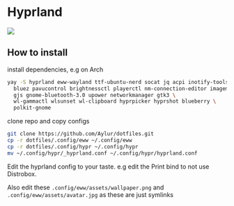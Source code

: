 # Hyprland
<img src="https://github.com/Aylur/dotfiles/blob/main/assets/hyprland.png">

## How to install
install dependencies, e.g on Arch
```bash
yay -S hyprland eww-wayland ttf-ubuntu-nerd socat jq acpi inotify-tools\
  bluez pavucontrol brightnessctl playerctl nm-connection-editor imagemagick \
  gjs gnome-bluetooth-3.0 upower networkmanager gtk3 \
  wl-gammactl wlsunset wl-clipboard hyprpicker hyprshot blueberry \
  polkit-gnome
```

clone repo and copy configs
```bash
git clone https://github.com/Aylur/dotfiles.git
cp -r dotfiles/.config/eww ~/.config/eww
cp -r dotfiles/.config/hypr ~/.config/hypr
mv ~/.config/hypr/_hyprland.conf ~/.config/hypr/hyprland.conf
```

Edit the hyprland config to your taste.
e.g edit the Print bind to not use Distrobox.

Also edit these
`.config/eww/assets/wallpaper.png` and `.config/eww/assets/avatar.jpg` as these are just symlinks
